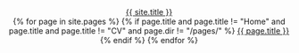 <header class="site-header" role="banner">
  <div class="wrapper">
    <a class="site-title" href="/">{{ site.title }}</a>
    <div class="site-nav" id="myTopnav">
      {% for page in site.pages %}
        {% if page.title and page.title != "Home" and page.title and page.title != "CV" and page.dir != "/pages/" %}
          <a class="page-link" href="{{ page.url | prepend: site.baseurl }}">{{ page.title }}</a>
        {% endif %}
      {% endfor %}
    </div>
  </div>
  <script>
    function myFunction() {
      var x = document.getElementById("myTopnav");
      if (x.className === "site-nav") {
        x.className += "trigger";
      } else {
        x.className = "site-nav";
      }
    }
</script>
</header>
